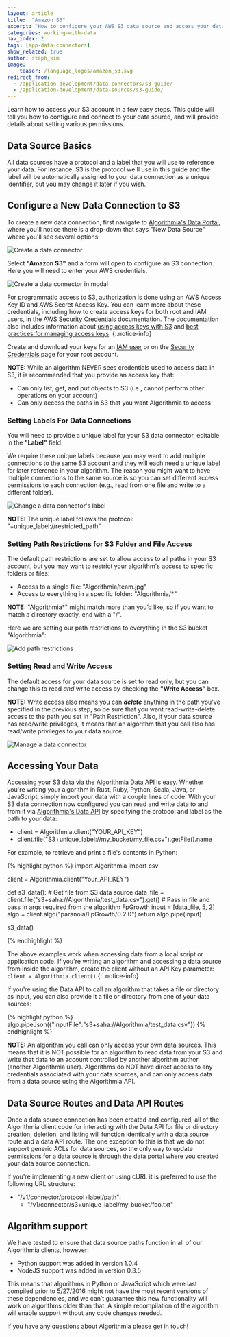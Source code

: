 ```yaml
---
layout: article
title:  "Amazon S3"
excerpt: "How to configure your AWS S3 data source and access your data via the Algorithmia Data API."
categories: working-with-data
nav_index: 2
tags: [app-data-connectors]
show_related: true
author: steph_kim
image:
    teaser: /language_logos/amazon_s3.svg
redirect_from:
  - /application-development/data-connectors/s3-guide/
  - /application-development/data-sources/s3-guide/
---
```


Learn how to access your S3 account in a few easy steps. This guide will tell you how to configure and connect to your data source, and will provide details about setting various permissions.

## Data Source Basics
All data sources have a protocol and a label that you will use to reference your data. For instance, S3 is the protocol we'll use in this guide and the label will be automatically assigned to your data connection as a unique identifier, but you may change it later if you wish.

## Configure a New Data Connection to S3
To create a new data connection, first navigate to <a href="{{site.baseurl}}/data">Algorithmia's Data Portal</a>, where you'll notice there is a drop-down that says "New Data Source" where you'll see several options:

<img src="{{site.cdnurl}}{{site.baseurl}}/images/post_images/data_connectors/create_data_connector.png" alt="Create a data connector" class="screenshot img-md">

Select **"Amazon S3"** and a form will open to configure an S3 connection. Here you will need to enter your AWS credentials.

<img src="{{site.cdnurl}}{{site.baseurl}}/images/post_images/data_connectors/s3_create_data_connector.png" alt="Create a data connector in modal" class="screenshot img-sm">

For programmatic access to S3, authorization is done using an AWS Access Key ID and AWS Secret Access Key. You can learn more about these credentials, including how to create access keys for both root and IAM users, in the [AWS Security Credentials](https://docs.aws.amazon.com/general/latest/gr/aws-sec-cred-types.html#access-keys-and-secret-access-keys) documentation. The documentation also includes information about [using access keys with S3](https://docs.aws.amazon.com/AmazonS3/latest/dev/MakingRequests.html#TypesofSecurityCredentials) and [best practices for managing access keys](https://docs.aws.amazon.com/general/latest/gr/aws-access-keys-best-practices.html).
{:.notice-info}

Create and download your keys for an [IAM user](https://console.aws.amazon.com/iam/home#/users) or on the [Security Credentials](https://console.aws.amazon.com/iam/home#/security_credentials) page for your root account.

**NOTE:** While an algorithm NEVER sees credentials used to access data in S3, it is recommended that you provide an access key that:

- Can only list, get, and put objects to S3 (i.e., cannot perform other operations on your account)
- Can only access the paths in S3 that you want Algorithmia to access

### Setting Labels For Data Connections
You will need to provide a unique label for your S3 data connector, editable in the **"Label"** field.

We require these unique labels because you may want to add multiple connections to the same S3 account and they will each need a unique label for later reference in your algorithm. The reason you might want to have multiple connections to the same source is so you can set different access permissions to each connection (e.g., read from one file and write to a different folder).

<img src="{{site.cdnurl}}{{site.baseurl}}/images/post_images/data_connectors/s3_manage_connector_change_label.png" alt="Change a data connector's label" class="screenshot img-sm">

**NOTE:** The unique label follows the protocol: "+unique_label://restricted_path"

### Setting Path Restrictions for S3 Folder and File Access
The default path restrictions are set to allow access to all paths in your S3 account, but you may want to restrict your algorithm's access to specific folders or files:

- Access to a single file: "Algorithmia/team.jpg"
- Access to everything in a specific folder: "Algorithmia/*"

**NOTE:** "Algorithmia*" might match more than you’d like, so if you want to match a directory exactly, end with a "/".

Here we are setting our path restrictions to everything in the S3 bucket "Algorithmia":

<img src="{{site.cdnurl}}{{site.baseurl}}/images/post_images/data_connectors/s3_restricted_paths.png" alt="Add path restrictions" class="screenshot img-sm">

### Setting Read and Write Access
The default access for your data source is set to read only, but you can change this to read *and* write access by checking the **"Write Access"** box.

**NOTE:** Write access also means you can ***delete*** anything in the path you've specified in the previous step, so be sure that you want read-write-delete access to the path you set in "Path Restriction". Also, if your data source has read/write privileges, it means that an algorithm that you call also has read/write privileges to your data source.

<img src="{{site.cdnurl}}{{site.baseurl}}/images/post_images/data_connectors/s3_write_access.png" alt="Manage a data connector" class="screenshot img-sm">

## Accessing Your Data
Accessing your S3 data via the <a href="http://docs.algorithmia.com/#data-api-specification">Algorithmia Data API</a> is easy. Whether you're writing your algorithm in Rust, Ruby, Python, Scala, Java, or JavaScript, simply import your data with a couple lines of code. With your S3 data connection now configured you can read and write data to and from it via <a href="http://docs.algorithmia.com/#data-api-specification">Algorithmia's Data API</a> by specifying the protocol and label as the path to your data:

- client = Algorithmia.client("YOUR_API_KEY")
- client.file("S3+unique_label://my_bucket/my_file.csv").getFile().name

For example, to retrieve and print a file's contents in Python:

{% highlight python %}
import Algorithmia
import csv

client = Algorithmia.client("Your_API_KEY")

def s3_data():
    # Get file from S3 data source
    data_file = client.file("s3+saha://Algorithmia/test_data.csv").get()
    # Pass in file and pass in args required from the algorithm FpGrowth
    input = [data_file, 5, 2]
    algo = client.algo("paranoia/FpGrowth/0.2.0")
    return algo.pipe(input)

s3_data()

{% endhighlight %}

The above examples work when accessing data from a local script or application code. If you're writing an algorithm and accessing a data source from inside the algorithm, create the client without an API Key parameter: `client = Algorithmia.client()`
{: .notice-info}

If you're using the Data API to call an algorithm that takes a file or directory as input, you can also provide it a file or directory from one of your data sources:

{% highlight python %}
algo.pipeJson({"inputFile":"s3+saha://Algorithmia/test_data.csv"})
{% endhighlight %}

**NOTE:** An algorithm you call can only access your own data sources. This means that it is NOT possible for an algorithm to read data from your S3 and write that data to an account controlled by another algorithm author (another Algorithmia user). Algorithms do NOT have direct access to any credentials associated with your data sources, and can only access data from a data source using the Algorithmia API.

## Data Source Routes and Data API Routes

Once a data source connection has been created and configured, all of the Algorithmia client code for interacting with the Data API for file or directory creation, deletion, and listing will function identically with a data source route and a data API route. The one exception to this is that we do not support generic ACLs for data sources, so the only way to update permissions for a data source is through the data portal where you created your data source connection.

If you're implementing a new client or using cURL it is preferred to use the following URL structure:

- "/v1/connector/protocol+label/path":
    - "/v1/connector/s3+unique_label/my_bucket/foo.txt"

## Algorithm support
We have tested to ensure that data source paths function in all of our Algorithmia clients, however:

- Python support was added in version 1.0.4
- NodeJS support was added in version 0.3.5

This means that algorithms in Python or JavaScript which were last compiled prior to 5/27/2016 might not have the most recent versions of these dependencies, and we can’t guarantee this new functionality will work on algorithms older than that. A simple recompilation of the algorithm will enable support without any code changes needed.

If you have any questions about Algorithmia please <a href="mailto:support@algorithmia.com">get in touch</a>!
